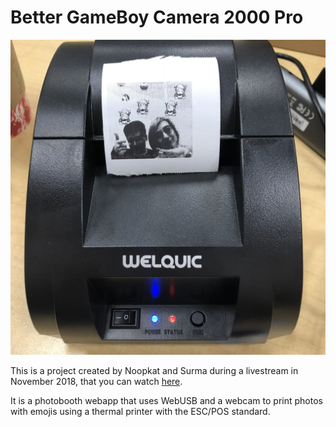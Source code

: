 # Better GameBoy Camera 2000 Pro

![End Result](result.jpg)

This is a project created by Noopkat and Surma during a livestream in November 2018, that you can watch [here](https://www.youtube.com/watch?v=4BsunBl4-Wk).

It is a photobooth webapp that uses WebUSB and a webcam to print photos with emojis using a thermal printer with the ESC/POS standard.
